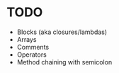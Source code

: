 # TODO

* Blocks (aka closures/lambdas)
* Arrays
* Comments
* Operators
* Method chaining with semicolon
